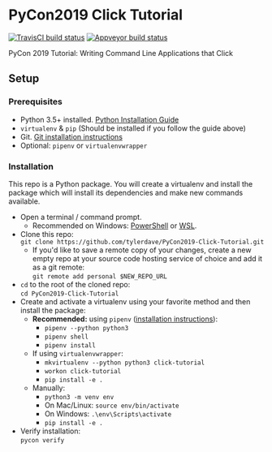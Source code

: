 PyCon2019 Click Tutorial
========================

[![TravisCI build status](https://travis-ci.org/tylerdave/PyCon2019-Click-Tutorial.svg?branch=master)](https://travis-ci.org/tylerdave/PyCon2019-Click-Tutorial)
[![Appveyor build status](https://ci.appveyor.com/api/projects/status/3f5kpm416lb46bjo/branch/master?svg=true)](https://ci.appveyor.com/project/tylerdave/pycon2019-click-tutorial/branch/master)

PyCon 2019 Tutorial: Writing Command Line Applications that Click

## Setup

### Prerequisites

* Python 3.5+ installed. [Python Installation Guide](https://docs.python-guide.org/starting/installation/#python-3-installation-guides)
* `virtualenv` & `pip` (Should be installed if you follow the guide above)
* Git. [Git installation instructions](https://git-scm.com/book/en/v2/Getting-Started-Installing-Git)
* Optional: `pipenv` or `virtualenvwrapper`
  
### Installation

This repo is a Python package. You will create a virtualenv and install the package which will install its dependencies and make new commands available.

* Open a terminal / command prompt.
  * Recommended on Windows: [PowerShell](https://docs.microsoft.com/en-us/powershell/scripting/getting-started/getting-started-with-windows-powershell?view=powershell-6) or [WSL](https://docs.microsoft.com/en-us/windows/wsl/install-win10).
* Clone this repo:<br> `git clone https://github.com/tylerdave/PyCon2019-Click-Tutorial.git`
  * If you'd like to save a remote copy of your changes, create a new empty repo at your source code hosting service of choice and add it as a git remote:<br> `git remote add personal $NEW_REPO_URL`
* `cd` to the root of the cloned repo: <br>`cd PyCon2019-Click-Tutorial`
* Create and activate a virtualenv using your favorite method and then install the package:
  * **Recommended:** using `pipenv` ([installation instructions](https://pipenv.readthedocs.io/en/latest/install/#installing-pipenv)):
    * `pipenv --python python3`
    * `pipenv shell`
    * `pipenv install`
  * If using `virtualenvwrapper`:
    * `mkvirtualenv --python python3 click-tutorial`
    * `workon click-tutorial`
    * `pip install -e .`
  * Manually:
    * `python3 -m venv env`
    * On Mac/Linux: `source env/bin/activate`
    * On Windows: `.\env\Scripts\activate`
    * `pip install -e .`
* Verify installation:<br>`pycon verify`




